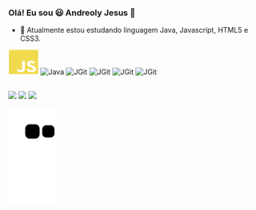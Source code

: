 ### Olá! Eu sou 😃 Andreoly Jesus 👋 
- 🌱 Atualmente estou estudando linguagem Java, Javascript, HTML5 e CSS3.

<div align="leaft">
  
 <img align = "superior" alt="Js" height="50" width="60" src="https://raw.githubusercontent.com/devicons/devicon/master/icons/javascript/javascript-plain.svg">  
 <img lign = "center" alt="Java" height="60" width="80" src="https://cdn.jsdelivr.net/gh/devicons/devicon/icons/java/java-original-wordmark.svg" /> 
  <img "center" alt="JGit" height="60" width="80" src="https://cdn.jsdelivr.net/gh/devicons/devicon/icons/git/git-original.svg" />  
  <img "center" alt="JGit" height="60" width="80" src="https://cdn.jsdelivr.net/gh/devicons/devicon/icons/github/github-original.svg" />  
            <img "center" alt="JGit" height="60" width="80" src="https://cdn.jsdelivr.net/gh/devicons/devicon/icons/css3/css3-original.svg" />  
            <img "center" alt="JGit" height="75" width="90" src="https://cdn.jsdelivr.net/gh/devicons/devicon/icons/html5/html5-original-wordmark.svg" />       
          
  
</div>
  
  ##
  
<div> 
 <a href="https://discord.gg/Andreoly#5513" target="_blank"><img src="https://img.shields.io/badge/Discord-7289DA?style=for-the-badge&logo=discord&logoColor=white" target="_blank"></a> 
  <a href = "mailto:andreoly.godinho@gmail.com"><img src="https://img.shields.io/badge/-Gmail-%23333?style=for-the-badge&logo=gmail&logoColor=white" target="_blank"></a>
  <a href="https://www.linkedin.com/in/andreoly-godinho-615571191" target="_blank"><img src="https://img.shields.io/badge/-LinkedIn-%230077B5?style=for-the-badge&logo=linkedin&logoColor=white" target="_blank"></a> 
  
   ![Snake animation](https://github.com/AndreolyJesus/AndreolyJesus/blob/output/github-contribution-grid-snake.svg)
  
  
 </div>
 
